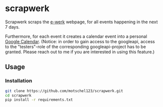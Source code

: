 # scrapwerk

Scrapwerk scraps the [e-werk](https://www.e-werk.de/programm/alle-termine/) webpage, for all events happening in the next 7 days.

Furthermore, for each event it creates a calendar event into a personal [Google Calendar](https://calendar.google.com).
(Notice: in order to gain access to the googleapi, access to the "testers"-role of the corresponding googleapi-project has to be granted. Please reach out to me if you are interested in using this feature.)

## Usage

### Installation

```bash
git clone https://github.com/motschel123/scrapwerk.git
cd scrapwerk
pip install -r requirements.txt
```
